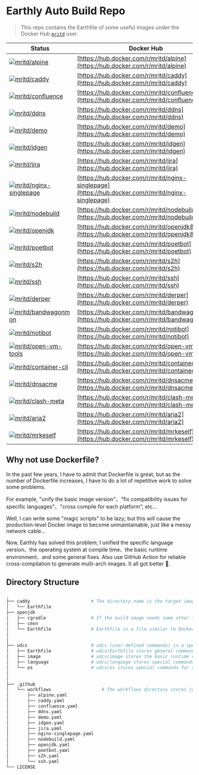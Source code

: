 # Earthly Auto Build Repo

> This repo contains the Earthfile of some useful images under the Docker Hub [`mritd`](https://hub.docker.com/u/mritd) user.


| Status                                                                                                                                                                                        | Docker Hub                                                                                         |
| --------------------------------------------------------------------------------------------------------------------------------------------------------------------------------------------- | -------------------------------------------------------------------------------------------------- |
| [![mritd/alpine](https://github.com/mritd/autobuild/actions/workflows/alpine.yaml/badge.svg)](https://github.com/mritd/autobuild/actions/workflows/alpine.yaml)                               | [https://hub.docker.com/r/mritd/alpine](https://hub.docker.com/r/mritd/alpine)                     |
| [![mritd/caddy](https://github.com/mritd/autobuild/actions/workflows/caddy.yaml/badge.svg)](https://github.com/mritd/autobuild/actions/workflows/caddy.yaml)                                  | [https://hub.docker.com/r/mritd/caddy](https://hub.docker.com/r/mritd/caddy)                       |
| [![mritd/confluence](https://github.com/mritd/autobuild/actions/workflows/confluence.yaml/badge.svg)](https://github.com/mritd/autobuild/actions/workflows/confluence.yaml)                   | [https://hub.docker.com/r/mritd/confluence](https://hub.docker.com/r/mritd/confluence)             |
| [![mritd/ddns](https://github.com/mritd/autobuild/actions/workflows/ddns.yaml/badge.svg)](https://github.com/mritd/autobuild/actions/workflows/ddns.yaml)                                     | [https://hub.docker.com/r/mritd/ddns](https://hub.docker.com/r/mritd/ddns)                         |
| [![mritd/demo](https://github.com/mritd/autobuild/actions/workflows/demo.yaml/badge.svg)](https://github.com/mritd/autobuild/actions/workflows/demo.yaml)                                     | [https://hub.docker.com/r/mritd/demo](https://hub.docker.com/r/mritd/demo)                         |
| [![mritd/idgen](https://github.com/mritd/autobuild/actions/workflows/idgen.yaml/badge.svg)](https://github.com/mritd/autobuild/actions/workflows/idgen.yaml)                                  | [https://hub.docker.com/r/mritd/idgen](https://hub.docker.com/r/mritd/idgen)                       |
| [![mritd/jira](https://github.com/mritd/autobuild/actions/workflows/jira.yaml/badge.svg)](https://github.com/mritd/autobuild/actions/workflows/jira.yaml)                                     | [https://hub.docker.com/r/mritd/jira](https://hub.docker.com/r/mritd/jira)                         |
| [![mritd/nginx-singlepage](https://github.com/mritd/autobuild/actions/workflows/nginx-singlepage.yaml/badge.svg)](https://github.com/mritd/autobuild/actions/workflows/nginx-singlepage.yaml) | [https://hub.docker.com/r/mritd/nginx-singlepage](https://hub.docker.com/r/mritd/nginx-singlepage) |
| [![mritd/nodebuild](https://github.com/mritd/autobuild/actions/workflows/nodebuild.yaml/badge.svg)](https://github.com/mritd/autobuild/actions/workflows/nodebuild.yaml)                      | [https://hub.docker.com/r/mritd/nodebuild](https://hub.docker.com/r/mritd/nodebuild)               |
| [![mritd/openjdk](https://github.com/mritd/autobuild/actions/workflows/openjdk.yaml/badge.svg)](https://github.com/mritd/autobuild/actions/workflows/openjdk.yaml)                            | [https://hub.docker.com/r/mritd/openjdk8](https://hub.docker.com/r/mritd/openjdk8)                 |
| [![mritd/poetbot](https://github.com/mritd/autobuild/actions/workflows/poetbot.yaml/badge.svg)](https://github.com/mritd/autobuild/actions/workflows/poetbot.yaml)                            | [https://hub.docker.com/r/mritd/poetbot](https://hub.docker.com/r/mritd/poetbot)                   |
| [![mritd/s2h](https://github.com/mritd/autobuild/actions/workflows/s2h.yaml/badge.svg)](https://github.com/mritd/autobuild/actions/workflows/s2h.yaml)                                        | [https://hub.docker.com/r/mritd/s2h](https://hub.docker.com/r/mritd/s2h)                           |
| [![mritd/ssh](https://github.com/mritd/autobuild/actions/workflows/ssh.yaml/badge.svg)](https://github.com/mritd/autobuild/actions/workflows/ssh.yaml)                                        | [https://hub.docker.com/r/mritd/ssh](https://hub.docker.com/r/mritd/ssh)                           |
| [![mritd/derper](https://github.com/mritd/autobuild/actions/workflows/derper.yaml/badge.svg)](https://github.com/mritd/autobuild/actions/workflows/derper.yaml)                               | [https://hub.docker.com/r/mritd/derper](https://hub.docker.com/r/mritd/derper)                     |
| [![mritd/bandwagonmon](https://github.com/mritd/autobuild/actions/workflows/bandwagonmon.yaml/badge.svg)](https://github.com/mritd/autobuild/actions/workflows/bandwagonmon.yaml)             | [https://hub.docker.com/r/mritd/bandwagonmon](https://hub.docker.com/r/mritd/bandwagonmon)         |
| [![mritd/notibot](https://github.com/mritd/autobuild/actions/workflows/notibot.yaml/badge.svg)](https://github.com/mritd/autobuild/actions/workflows/notibot.yaml)                            | [https://hub.docker.com/r/mritd/notibot](https://hub.docker.com/r/mritd/notibot)                   |
| [![mritd/open-vm-tools](https://github.com/mritd/autobuild/actions/workflows/open-vm-tools.yaml/badge.svg)](https://github.com/mritd/autobuild/actions/workflows/open-vm-tools.yaml)          | [https://hub.docker.com/r/mritd/open-vm-tools](https://hub.docker.com/r/mritd/open-vm-tools)       |
| [![mritd/container-cli](https://github.com/mritd/autobuild/actions/workflows/container-cli.yaml/badge.svg)](https://github.com/mritd/autobuild/actions/workflows/container-cli.yaml)          | [https://hub.docker.com/r/mritd/container-cli](https://hub.docker.com/r/mritd/container-cli)       |
| [![mritd/dnsacme](https://github.com/mritd/autobuild/actions/workflows/dnsacme.yaml/badge.svg)](https://github.com/mritd/autobuild/actions/workflows/dnsacme.yaml)                            | [https://hub.docker.com/r/mritd/dnsacme](https://hub.docker.com/r/mritd/dnsacme)                   |
| [![mritd/clash-meta](https://github.com/mritd/autobuild/actions/workflows/clash-meta.yaml/badge.svg)](https://github.com/mritd/autobuild/actions/workflows/clash-meta.yaml)                   | [https://hub.docker.com/r/mritd/clash-meta](https://hub.docker.com/r/mritd/clash-meta)             |
| [![mritd/aria2](https://github.com/mritd/autobuild/actions/workflows/aria2.yaml/badge.svg)](https://github.com/mritd/autobuild/actions/workflows/aria2.yaml)                                  | [https://hub.docker.com/r/mritd/aria2](https://hub.docker.com/r/mritd/aria2)                       |
| [![mritd/mrkeself](https://github.com/mritd/autobuild/actions/workflows/mrkeself.yaml/badge.svg)](https://github.com/mritd/autobuild/actions/workflows/mrkeself.yaml)                         | [https://hub.docker.com/r/mritd/mrkeself](https://hub.docker.com/r/mritd/mrkeself)                 |


## Why not use Dockerfile?

In the past few years, I have to admit that Dockerfile is great; but as the number of Dockerfile increases, I have to do a lot of repetitive work to solve some problems.

For example, "unify the basic image version"、"fix compatibility issues for specific languages"、"cross compile for each platform", etc...

Well, I can write some "magic scripts" to be lazy; but this will cause the production-level Docker image to become unmaintainable, just like a messy network cable...

Now, Earthly has solved this problem; I unified the specific language version、the operating system at compile time、the basic runtime environment、and some general fixes. Also use GitHub Action for reliable cross-compilation to generate multi-arch images. It all got better 🤪.


## Directory Structure

```sh
.
├── caddy                       # The directory name is the target image
│   └── Earthfile
├── openjdk
│   ├── cgradle                 # If the build image needs some other files, they will also be saved in this directory
│   ├── cmvn
│   └── Earthfile               # Earthfile is a file similar to Dockerfile, it is modular, it is very convenient to reuse code
│
│
├── udcs                        # udcs (user-defined commands) is a special directory where most common Earthfiles are stored
│   ├── Earthfile               # udcs/Earthfile stores general commands that do not depend on system os and language
│   ├── image                   # udcs/image stores the basic runtime or compile image of most programming languages
│   ├── language                # udcs/language stores special commands for specific languages
│   └── os                      # udcs/os stores special commands for specific system os
│
│
├── .github
│   └── workflows                   # The workflows directory stores job definitions for each docker image automated build
│       ├── alpine.yaml
│       ├── caddy.yaml
│       ├── confluence.yaml
│       ├── ddns.yaml
│       ├── demo.yaml
│       ├── idgen.yaml
│       ├── jira.yaml
│       ├── nginx-singlepage.yaml
│       ├── nodebuild.yaml
│       ├── openjdk.yaml
│       ├── poetbot.yaml
│       ├── s2h.yaml
│       └── ssh.yaml
└── LICENSE
```
